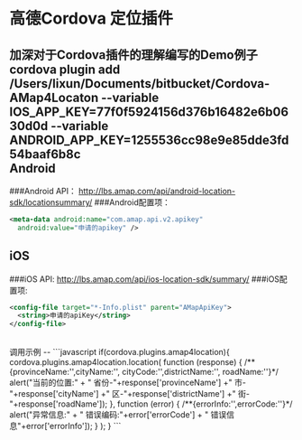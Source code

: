 高德Cordova 定位插件
==
加深对于Cordova插件的理解编写的Demo例子
<BR>
cordova plugin add  /Users/lixun/Documents/bitbucket/Cordova-AMap4Locaton   --variable IOS_APP_KEY=77f0f5924156d376b16482e6b0630d0d   --variable ANDROID_APP_KEY=1255536cc98e9e85dde3fd54baaf6b8c
<br>
Android
--
###Android API：
http://lbs.amap.com/api/android-location-sdk/locationsummary/
###Android配置项：
```xml
<meta-data android:name="com.amap.api.v2.apikey"
  android:value="申请的apikey" />
```
iOS
--
###iOS API:
http://lbs.amap.com/api/ios-location-sdk/summary/
###iOS配置项:
```xml
<config-file target="*-Info.plist" parent="AMapApiKey">
  <string>申请的apiKey</string>
</config-file>
```
<br>
调用示例
--
```javascript
if(cordova.plugins.amap4location){
    cordova.plugins.amap4location.location(
      function (response) {
      /**{provinceName:'',cityName:'',
        cityCode:'',districtName:'',
        roadName:''}*/
        alert("当前的位置:" +
          "  省份-"+response['provinceName']
          +" 市-"+response['cityName']
          +" 区-"+response['districtName']
          +" 街-"+response['roadName']);
        },
      function (error) {
      /**{errorInfo:'',errorCode:''}*/
        alert("异常信息:"
          + " 错误编码:"+error['errorCode']
          + " 错误信息"+error['errorInfo']);
        }
      );
  }
```
